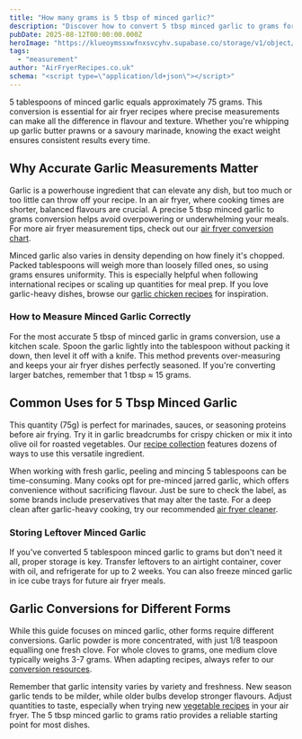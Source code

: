 ```yaml
---
title: "How many grams is 5 tbsp of minced garlic?"
description: "Discover how to convert 5 tbsp minced garlic to grams for precise air fryer cooking. Get accurate measurements and cooking tips here!"
pubDate: 2025-08-12T00:00:00.000Z
heroImage: "https://klueoymssxwfnxsvcyhv.supabase.co/storage/v1/object/public/md/how-many-grams-is-5-tbsp-minced-garlic-974d4be2.webp"
tags:
  - "measurement"
author: "AirFryerRecipes.co.uk"
schema: "<script type=\"application/ld+json\"></script>"
---
```


<p>5 tablespoons of minced garlic equals approximately 75 grams. This conversion is essential for air fryer recipes where precise measurements can make all the difference in flavour and texture. Whether you're whipping up garlic butter prawns or a savoury marinade, knowing the exact weight ensures consistent results every time.</p>  

<h2>Why Accurate Garlic Measurements Matter</h2>  
<p>Garlic is a powerhouse ingredient that can elevate any dish, but too much or too little can throw off your recipe. In an air fryer, where cooking times are shorter, balanced flavours are crucial. A precise 5 tbsp minced garlic to grams conversion helps avoid overpowering or underwhelming your meals. For more air fryer measurement tips, check out our <a href=https://www.airfryerrecipe.co.uk/air-fryer-conversion-chart>air fryer conversion chart</a>.</p>  

<p>Minced garlic also varies in density depending on how finely it's chopped. Packed tablespoons will weigh more than loosely filled ones, so using grams ensures uniformity. This is especially helpful when following international recipes or scaling up quantities for meal prep. If you love garlic-heavy dishes, browse our <a href=https://www.airfryerrecipe.co.uk/recipe-category/chicken>garlic chicken recipes</a> for inspiration.</p>  

<h3>How to Measure Minced Garlic Correctly</h3>  
<p>For the most accurate 5 tbsp of minced garlic in grams conversion, use a kitchen scale. Spoon the garlic lightly into the tablespoon without packing it down, then level it off with a knife. This method prevents over-measuring and keeps your air fryer dishes perfectly seasoned. If you're converting larger batches, remember that 1 tbsp ≈ 15 grams.</p>  

<h2>Common Uses for 5 Tbsp Minced Garlic</h2>  
<p>This quantity (75g) is perfect for marinades, sauces, or seasoning proteins before air frying. Try it in garlic breadcrumbs for crispy chicken or mix it into olive oil for roasted vegetables. Our <a href=https://www.airfryerrecipe.co.uk/recipes>recipe collection</a> features dozens of ways to use this versatile ingredient.</p>  

<p>When working with fresh garlic, peeling and mincing 5 tablespoons can be time-consuming. Many cooks opt for pre-minced jarred garlic, which offers convenience without sacrificing flavour. Just be sure to check the label, as some brands include preservatives that may alter the taste. For a deep clean after garlic-heavy cooking, try our recommended <a href=https://www.airfryerrecipe.co.uk/air-fryer-cleaner>air fryer cleaner</a>.</p>  

<h3>Storing Leftover Minced Garlic</h3>  
<p>If you've converted 5 tablespoon minced garlic to grams but don't need it all, proper storage is key. Transfer leftovers to an airtight container, cover with oil, and refrigerate for up to 2 weeks. You can also freeze minced garlic in ice cube trays for future air fryer meals.</p>  

<h2>Garlic Conversions for Different Forms</h2>  
<p>While this guide focuses on minced garlic, other forms require different conversions. Garlic powder is more concentrated, with just 1/8 teaspoon equalling one fresh clove. For whole cloves to grams, one medium clove typically weighs 3-7 grams. When adapting recipes, always refer to our <a href=https://www.airfryerrecipe.co.uk/air-fryer-conversion-chart>conversion resources</a>.</p>  

<p>Remember that garlic intensity varies by variety and freshness. New season garlic tends to be milder, while older bulbs develop stronger flavours. Adjust quantities to taste, especially when trying new <a href=https://www.airfryerrecipe.co.uk/recipe-category/vegetables>vegetable recipes</a> in your air fryer. The 5 tbsp minced garlic to grams ratio provides a reliable starting point for most dishes.</p>